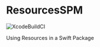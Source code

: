 # ResourcesSPM

![XcodeBuildCI](https://github.com/tigi44/ResourcesSPM/workflows/XcodeBuildCI/badge.svg)

Using Resources in a Swift Package
